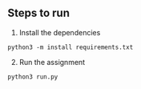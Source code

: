 ## Steps to run
1. Install the dependencies

`python3 -m install requirements.txt`

2. Run the assignment

`python3 run.py`
